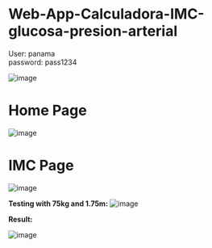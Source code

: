 # Web-App-Calculadora-IMC-glucosa-presion-arterial

User: panama <br/> password: pass1234

![image](https://github.com/user-attachments/assets/53f8d0bd-7241-46f5-ac60-ae9b54bc0bc0)

# Home Page
![image](https://github.com/user-attachments/assets/6eefaa7d-16d8-4f25-a280-4e722990cba8)

# IMC Page
![image](https://github.com/user-attachments/assets/f43a644e-3df2-4caa-86d9-6527fc5f2a94)

**Testing with 75kg and 1.75m:**
![image](https://github.com/user-attachments/assets/961d3a07-cf1d-46db-b639-b8822f3ddec4)

**Result:**

![image](https://github.com/user-attachments/assets/30398f0d-53a8-4a5b-9e6a-8970d7e846d4)

